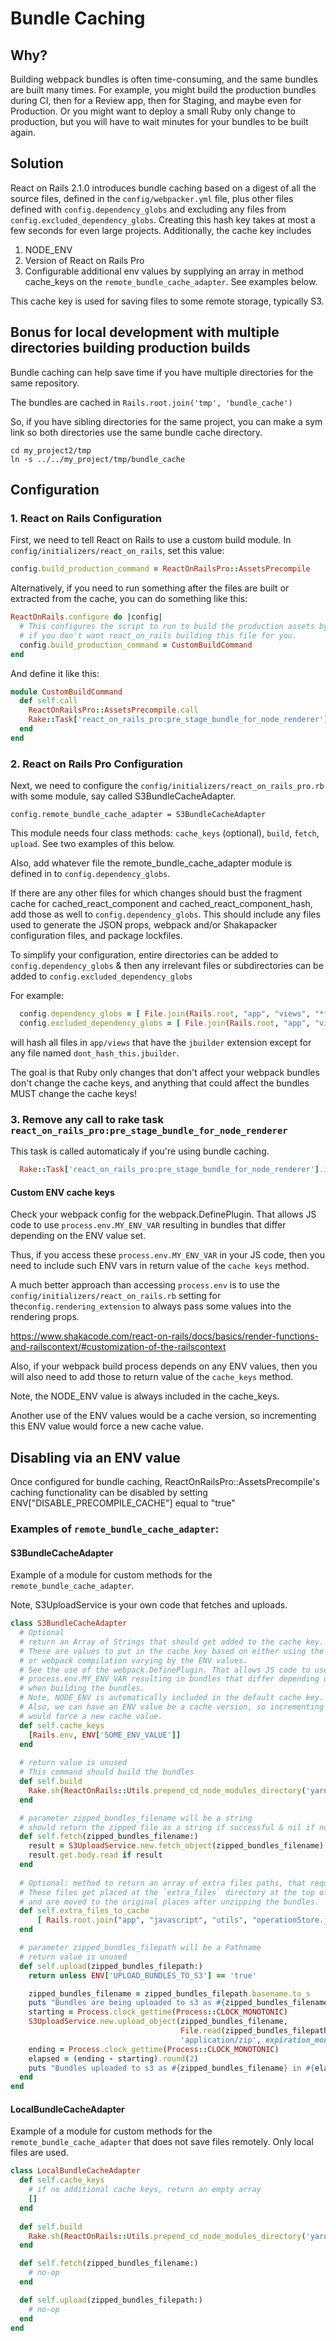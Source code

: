 # Bundle Caching

## Why?
Building webpack bundles is often time-consuming, and the same bundles are built many times.
For example, you might build the production bundles during CI, then for a Review app, then
for Staging, and maybe even for Production. Or you might want to deploy a small Ruby only
change to production, but you will have to wait minutes for your bundles to be built again.

## Solution
React on Rails 2.1.0 introduces bundle caching based on a digest of all the source files, defined
in the `config/webpacker.yml` file, plus other files defined with `config.dependency_globs` and
excluding any files from `config.excluded_dependency_globs`. Creating this hash key takes at most a
few seconds for even large projects. Additionally, the cache key includes 
1. NODE_ENV
2. Version of React on Rails Pro
3. Configurable additional env values by supplying an array in method cache_keys on the `remote_bundle_cache_adapter`. See examples below.

This cache key is used for saving files to some remote storage, typically S3.

## Bonus for local development with multiple directories building production builds
Bundle caching can help save time if you have multiple directories for the same repository.

The bundles are cached in `Rails.root.join('tmp', 'bundle_cache')`

So, if you have sibling directories for the same project, you can make a sym link so both directories use the same bundle cache directory.

```
cd my_project2/tmp
ln -s ../../my_project/tmp/bundle_cache
```

## Configuration

### 1. React on Rails Configuration
First, we need to tell React on Rails to use a custom build module. In
`config/initializers/react_on_rails`, set this value:

```ruby
config.build_production_command = ReactOnRailsPro::AssetsPrecompile
```

Alternatively, if you need to run something after the files are built or extracted from the cache, you can do something like this:

```ruby
ReactOnRails.configure do |config|
  # This configures the script to run to build the production assets by webpack. Set this to nil
  # if you don't want react_on_rails building this file for you.
  config.build_production_command = CustomBuildCommand
end
```

And define it like this:   

```ruby
module CustomBuildCommand
  def self.call
    ReactOnRailsPro::AssetsPrecompile.call
    Rake::Task['react_on_rails_pro:pre_stage_bundle_for_node_renderer'].invoke
  end
end
```

### 2. React on Rails Pro Configuration
Next, we need to configure the `config/initializers/react_on_rails_pro.rb` with some module,
say called S3BundleCacheAdapter.

```
config.remote_bundle_cache_adapter = S3BundleCacheAdapter
```

This module needs four class methods: `cache_keys` (optional), `build`, `fetch`, `upload`. See two
examples of this below.

Also, add whatever file the remote_bundle_cache_adapter module is defined in to `config.dependency_globs`.

If there are any other files for which changes should bust the fragment cache for
cached_react_component and cached_react_component_hash, add those as well to `config.dependency_globs`. This should include any files used to generate the JSON props, webpack and/or Shakapacker configuration files, and package lockfiles.

To simplify your configuration, entire directories can be added to `config.dependency_globs` & then any irrelevant files or subdirectories can be added to `config.excluded_dependency_globs`

For example:
```ruby
  config.dependency_globs = [ File.join(Rails.root, "app", "views", "**", "*.jbuilder") ]
  config.excluded_dependency_globs = [ File.join(Rails.root, "app", "views", "**", "dont_hash_this.jbuilder") ]
```
will hash all files in `app/views` that have the `jbuilder` extension except for any file named `dont_hash_this.jbuilder`.

The goal is that Ruby only changes that don't affect your webpack bundles don't change the cache keys, and anything that could affect the bundles MUST change the cache keys!

### 3. Remove any call to rake task `react_on_rails_pro:pre_stage_bundle_for_node_renderer`
This task is called automaticaly if you're using bundle caching.
```ruby
  Rake::Task['react_on_rails_pro:pre_stage_bundle_for_node_renderer'].invoke
```

#### Custom ENV cache keys
Check your webpack config for the webpack.DefinePlugin. That allows JS code to use
`process.env.MY_ENV_VAR` resulting in bundles that differ depending on the ENV value set.

Thus, if you access these `process.env.MY_ENV_VAR` in your JS code, then you need to include such
ENV vars in return value of the `cache keys` method.

A much better approach than accessing `process.env` is to use the
`config/initializers/react_on_rails.rb` setting for the`config.rendering_extension` to always
pass some values into the rendering props.

https://www.shakacode.com/react-on-rails/docs/basics/render-functions-and-railscontext/#customization-of-the-railscontext

Also, if your webpack build process depends on any ENV values, then you will also need to add those
to return value of the `cache_keys` method.

Note, the NODE_ENV value is always included in the cache_keys.

Another use of the ENV values would be a cache version, so incrementing this ENV value
would force a new cache value.

## Disabling via an ENV value
Once configured for bundle caching, ReactOnRailsPro::AssetsPrecompile's caching functionality
can be disabled by setting ENV["DISABLE_PRECOMPILE_CACHE"] equal to "true"

### Examples of `remote_bundle_cache_adapter`:

#### S3BundleCacheAdapter
Example of a module for custom methods for the `remote_bundle_cache_adapter`.

Note, S3UploadService is your own code that fetches and uploads.

```ruby
class S3BundleCacheAdapter
  # Optional
  # return an Array of Strings that should get added to the cache key.
  # These are values to put in the cache key based on either using the webpack.DefinePlugin
  # or webpack compilation varying by the ENV values.
  # See the use of the webpack.DefinePlugin. That allows JS code to use
  # process.env.MY_ENV_VAR resulting in bundles that differ depending on the ENV value set
  # when building the bundles.
  # Note, NODE_ENV is automatically included in the default cache key.
  # Also, we can have an ENV value be a cache version, so incrementing this ENV value
  # would force a new cache value.
  def self.cache_keys
    [Rails.env, ENV['SOME_ENV_VALUE']]
  end
  
  # return value is unused
  # This command should build the bundles
  def self.build
    Rake.sh(ReactOnRails::Utils.prepend_cd_node_modules_directory('yarn start build.prod').to_s)
  end

  # parameter zipped_bundles_filename will be a string
  # should return the zipped file as a string if successful & nil if not
  def self.fetch(zipped_bundles_filename:)
    result = S3UploadService.new.fetch_object(zipped_bundles_filename)
    result.get.body.read if result
  end
  
  # Optional: method to return an array of extra files paths, that require caching. 
  # These files get placed at the `extra_files` directory at the top of the zipfile
  # and are moved to the original places after unzipping the bundles.
  def self.extra_files_to_cache
      [ Rails.root.join("app", "javascript", "utils", "operationStore.json") ]
  end

  # parameter zipped_bundles_filepath will be a Pathname
  # return value is unused
  def self.upload(zipped_bundles_filepath:)
    return unless ENV['UPLOAD_BUNDLES_TO_S3'] == 'true'

    zipped_bundles_filename = zipped_bundles_filepath.basename.to_s
    puts "Bundles are being uploaded to s3 as #{zipped_bundles_filename}"
    starting = Process.clock_gettime(Process::CLOCK_MONOTONIC)
    S3UploadService.new.upload_object(zipped_bundles_filename,
                                      File.read(zipped_bundles_filepath, mode: 'rb'),
                                      'application/zip', expiration_months: 12)
    ending = Process.clock_gettime(Process::CLOCK_MONOTONIC)
    elapsed = (ending - starting).round(2)
    puts "Bundles uploaded to s3 as #{zipped_bundles_filename} in #{elapsed} seconds"
  end
end
```

#### LocalBundleCacheAdapter
Example of a module for custom methods for the `remote_bundle_cache_adapter` that does not save files
remotely. Only local files are used.

```ruby
class LocalBundleCacheAdapter
  def self.cache_keys
    # if no additional cache keys, return an empty array
    []
  end
  
  def self.build
    Rake.sh(ReactOnRails::Utils.prepend_cd_node_modules_directory('yarn start build.prod').to_s)
  end

  def self.fetch(zipped_bundles_filename:)
    # no-op
  end

  def self.upload(zipped_bundles_filepath:)
    # no-op
  end
end
```
